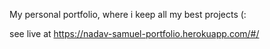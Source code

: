 My personal portfolio, where i keep all my best projects (:

see live at https://nadav-samuel-portfolio.herokuapp.com/#/

